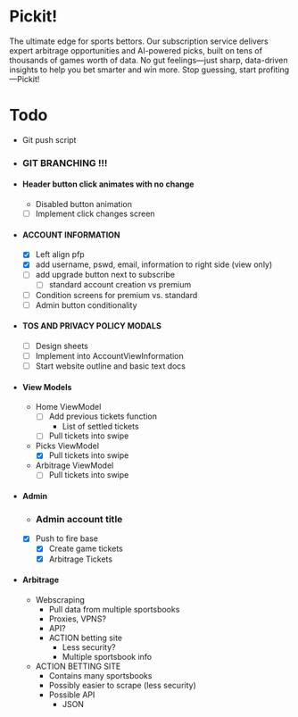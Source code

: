 # Pickit!
The ultimate edge for sports bettors. Our subscription service delivers expert arbitrage 
opportunities and AI-powered picks, built on tens of thousands of games worth of data. 
No gut feelings—just sharp, data-driven insights to help you bet smarter and win more. 
Stop guessing, start profiting—Pickit!

# Todo

- Git push script

- ### GIT BRANCHING !!!

- #### Header button click animates with no change
    - Disabled button animation
    - [ ] Implement click changes screen

- #### ACCOUNT INFORMATION 
    - [x] Left align pfp
    - [x] add username, pswd, email, information to right side (view only)
    - [ ]  add upgrade button next to subscribe
        - [ ] standard account creation vs premium
    - [ ] Condition screens for premium vs. standard
    - [ ] Admin button conditionality 

- #### TOS AND PRIVACY POLICY MODALS
    - [ ] Design sheets
    - [ ] Implement into AccountViewInformation
    - [ ] Start website outline and basic text docs

- #### View Models
    - Home ViewModel
        - [ ] Add previous tickets function
            - List of settled tickets
        - [ ] Pull tickets into swipe
    - Picks ViewModel
        - [x] Pull tickets into swipe
    - Arbitrage ViewModel
        - [ ] Pull tickets into swipe

- #### Admin
    - ### Admin account title
    - [x] Push to fire base
        - [x] Create game tickets
        - [x] Arbitrage Tickets

- #### Arbitrage
    - Webscraping
        - Pull data from multiple sportsbooks
        - Proxies, VPNS?
        - API?
        - ACTION betting site
            - Less security?
            - Multiple sportsbook info
    - ACTION BETTING SITE
        - Contains many sportsbooks
        - Possibly easier to scrape (less security)
        - Possible API
            - JSON


